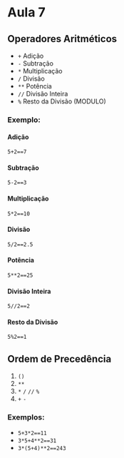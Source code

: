 # Aula 7

## Operadores Aritméticos

- `+` Adição
- `-` Subtração
- `*` Multiplicação
- `/` Divisão
- `**` Potência
- `//` Divisão Inteira
- `%` Resto da Divisão (MODULO)

### Exemplo:

#### Adição
``5+2==7``

#### Subtração
``5-2==3``

#### Multiplicação
``5*2==10``

#### Divisão
``5/2==2.5``

#### Potência
``5**2==25``

#### Divisão Inteira
``5//2==2``

#### Resto da Divisão
``5%2==1``

## Ordem de Precedência

1. `()`
2. `**`
3. `*` `/` `//` `%`
4. `+` `-`

### Exemplos:

* ```5+3*2==11```
* ```3*5+4**2==31```
* ```3*(5+4)**2==243```


